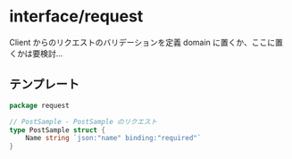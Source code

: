# interface/request

Client からのリクエストのバリデーションを定義
domain に置くか、ここに置くかは要検討...

## テンプレート

```go
package request

// PostSample - PostSample のリクエスト
type PostSample struct {
	Name string `json:"name" binding:"required"`
}
```
